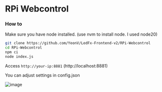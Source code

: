 # RPi Webcontrol

### How to

Make sure you have node installed. (use nvm to install node. I used node20)

```sh
git clone https://github.com/YeonV/LedFx-Frontend-v2/RPi-Webcontrol
cd RPi-Webcontrol
npm ci
node index.js
```

Access `http://your-ip:8881` (http://localhost:8881)

You can adjust settings in config.json

![image](https://github.com/YeonV/RPi-Webcontrol/assets/28861537/c224be67-66b0-4a81-a9a8-fe9e23b1b6f6)
